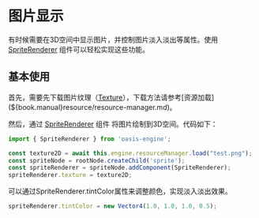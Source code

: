 # 图片显示

有时候需要在3D空间中显示图片，并控制图片淡入淡出等属性。使用 [SpriteRenderer](${book.api}classes/core.spriterenderer.html) 组件可以轻松实现这些功能。

## 基本使用

首先，需要先下载图片纹理（[Texture](${book.manual}resource/texture.md)），下载方法请参考[资源加载](${book.manual}resource/resource-manager.md)。


然后，通过 [SpriteRenderer](${book.api}classes/core.spriterenderer.html) 组件 将图片绘制到3D空间。代码如下：


```typescript
import { SpriteRenderer } from 'oasis-engine';

const texture2D = await this.engine.resourceManager.load("test.png");
const spriteNode = rootNode.createChild('sprite');
const spriteRenderer = spriteNode.addComponent(SpriteRenderer);
spriteRenderer.texture = texture2D;
```

可以通过SpriteRenderer.tintColor属性来调整颜色，实现淡入淡出效果。

```typescript
spriteRenderer.tintColor = new Vector4(1.0, 1.0, 1.0, 0.5);
```
